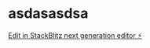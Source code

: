 # asdasasdsa

[Edit in StackBlitz next generation editor ⚡️](https://stackblitz.com/~/github.com/Gobner7/asdasasdsa)